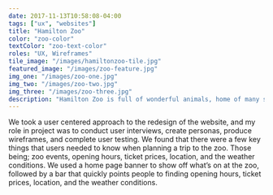 ```yaml
---
date: 2017-11-13T10:58:08-04:00
tags: ["ux", "websites"]
title: "Hamilton Zoo"
color: "zoo-color"
textColor: "zoo-text-color"
roles: "UX, Wireframes"
tile_image: "/images/hamiltonzoo-tile.jpg"
featured_image: "/images/zoo-feature.jpg"
img_one: "/images/zoo-one.jpg"
img_two: "/images/zoo-two.jpg"
img_three: "/images/zoo-three.jpg"
description: "Hamilton Zoo is full of wonderful animals, home of many school trips, and it’s a great outing for kids. The website hadn’t had a refresh in quite a few years, so it was time to give it some love to show of all of their amazing animals."
---
```


We took a user centered approach to the redesign of the website, and my role in project was to conduct user interviews, create personas, produce wireframes, and complete user testing. We found that there were a few key things that users needed to know when planning a trip to the zoo. Those being; zoo events, opening hours, ticket prices, location, and the weather conditions. We used a home page banner to show off what’s on at the zoo, followed by a bar that quickly points people to finding opening hours, ticket prices, location, and the weather conditions. 